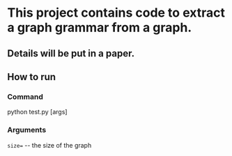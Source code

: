 # This project contains code to extract a graph grammar from a graph.

## Details will be put in a paper.

## How to run

### Command

python test.py [args]

### Arguments

`size=` -- the size of the graph
